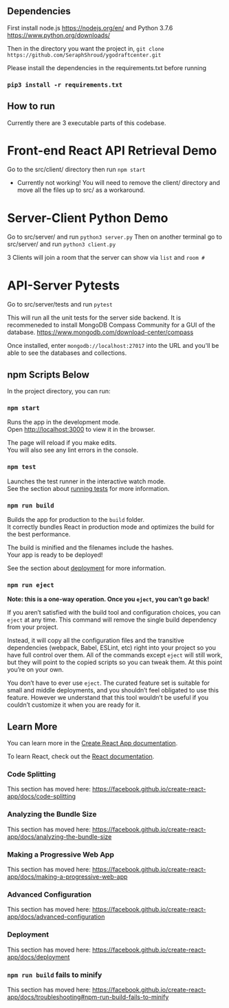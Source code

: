 ## Dependencies
First install node.js https://nodejs.org/en/ and Python 3.7.6 https://www.python.org/downloads/

Then in the directory you want the project in, `git clone https://github.com/SeraphShroud/ygodraftcenter.git`

Please install the dependencies in the requirements.txt before running
### `pip3 install -r requirements.txt`


## How to run

Currently there are 3 executable parts of this codebase.

# Front-end React API Retrieval Demo

Go to the src/client/ directory then run `npm start`
* Currently not working! You will need to remove the client/ directory and move all the files up to src/ as a workaround.

# Server-Client Python Demo

Go to src/server/ and run `python3 server.py`
Then on another terminal go to src/server/ and run `python3 client.py`

3 Clients will join a room that the server can show via `list` and `room #`

# API-Server Pytests

Go to src/server/tests and run `pytest`

This will run all the unit tests for the server side backend. It is recommeneded to install MongoDB Compass Community for a GUI of the database.
https://www.mongodb.com/download-center/compass

Once installed, enter `mongodb://localhost:27017` into the URL and you'll be able to see the databases and collections.


## npm Scripts Below

In the project directory, you can run:

### `npm start`

Runs the app in the development mode.<br />
Open [http://localhost:3000](http://localhost:3000) to view it in the browser.

The page will reload if you make edits.<br />
You will also see any lint errors in the console.

### `npm test`

Launches the test runner in the interactive watch mode.<br />
See the section about [running tests](https://facebook.github.io/create-react-app/docs/running-tests) for more information.

### `npm run build`

Builds the app for production to the `build` folder.<br />
It correctly bundles React in production mode and optimizes the build for the best performance.

The build is minified and the filenames include the hashes.<br />
Your app is ready to be deployed!

See the section about [deployment](https://facebook.github.io/create-react-app/docs/deployment) for more information.

### `npm run eject`

**Note: this is a one-way operation. Once you `eject`, you can’t go back!**

If you aren’t satisfied with the build tool and configuration choices, you can `eject` at any time. This command will remove the single build dependency from your project.

Instead, it will copy all the configuration files and the transitive dependencies (webpack, Babel, ESLint, etc) right into your project so you have full control over them. All of the commands except `eject` will still work, but they will point to the copied scripts so you can tweak them. At this point you’re on your own.

You don’t have to ever use `eject`. The curated feature set is suitable for small and middle deployments, and you shouldn’t feel obligated to use this feature. However we understand that this tool wouldn’t be useful if you couldn’t customize it when you are ready for it.

## Learn More

You can learn more in the [Create React App documentation](https://facebook.github.io/create-react-app/docs/getting-started).

To learn React, check out the [React documentation](https://reactjs.org/).

### Code Splitting

This section has moved here: https://facebook.github.io/create-react-app/docs/code-splitting

### Analyzing the Bundle Size

This section has moved here: https://facebook.github.io/create-react-app/docs/analyzing-the-bundle-size

### Making a Progressive Web App

This section has moved here: https://facebook.github.io/create-react-app/docs/making-a-progressive-web-app

### Advanced Configuration

This section has moved here: https://facebook.github.io/create-react-app/docs/advanced-configuration

### Deployment

This section has moved here: https://facebook.github.io/create-react-app/docs/deployment

### `npm run build` fails to minify

This section has moved here: https://facebook.github.io/create-react-app/docs/troubleshooting#npm-run-build-fails-to-minify
